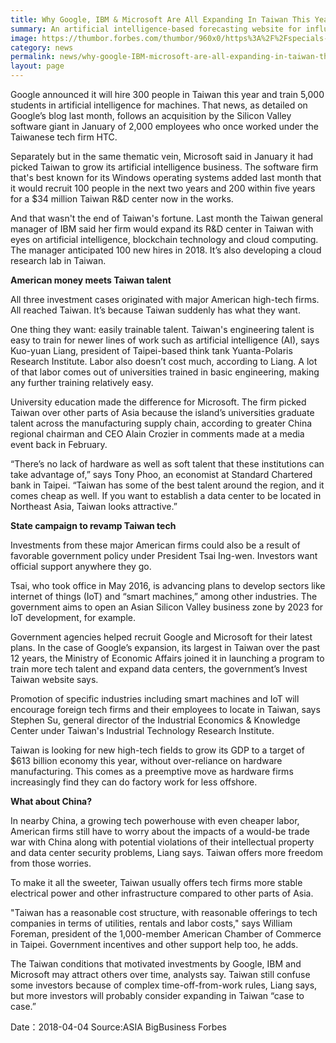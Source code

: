 ```yaml
---
title: Why Google, IBM & Microsoft Are All Expanding In Taiwan This Year
summary: An artificial intelligence-based forecasting website for influenza was jointly launched by the Ministry of Health and Welfare and Taiwan technology company Acer Inc.
image: https://thumbor.forbes.com/thumbor/960x0/https%3A%2F%2Fspecials-images.forbesimg.com%2Fdam%2Fimageserve%2F475601160%2F960x0.jpg%3Ffit%3Dscale
category: news
permalink: news/why-google-IBM-microsoft-are-all-expanding-in-taiwan-this-year/
layout: page
---
```

Google announced it will hire 300 people in Taiwan this year and train 5,000 students in artificial intelligence for machines. That news, as detailed on Google’s blog last month, follows an acquisition by the Silicon Valley software giant in January of 2,000 employees who once worked under the Taiwanese tech firm HTC.

Separately but in the same thematic vein, Microsoft said in January it had picked Taiwan to grow its artificial intelligence business. The software firm that's best known for its Windows operating systems added last month that it would recruit 100 people in the next two years and 200 within five years for a $34 million Taiwan R&D center now in the works.

And that wasn't the end of Taiwan's fortune. Last month the Taiwan general manager of IBM said her firm would expand its R&D center in Taiwan with eyes on artificial intelligence, blockchain technology and cloud computing. The manager anticipated 100 new hires in 2018. It’s also developing a cloud research lab in Taiwan.


<strong>American money meets Taiwan talent</strong>

All three investment cases originated with major American high-tech firms. All reached Taiwan. It’s because Taiwan suddenly has what they want.

One thing they want: easily trainable talent. Taiwan's engineering talent is easy to train for newer lines of work such as artificial intelligence (AI), says Kuo-yuan Liang, president of Taipei-based think tank Yuanta-Polaris Research Institute. Labor also doesn’t cost much, according to Liang. A lot of that labor comes out of universities trained in basic engineering, making any further training relatively easy.

University education made the difference for Microsoft. The firm picked Taiwan over other parts of Asia because the island’s universities graduate talent across the manufacturing supply chain, according to greater China regional chairman and CEO Alain Crozier in comments made at a media event back in February.

“There’s no lack of hardware as well as soft talent that these institutions can take advantage of,” says Tony Phoo, an economist at Standard Chartered bank in Taipei. “Taiwan has some of the best talent around the region, and it comes cheap as well. If you want to establish a data center to be located in Northeast Asia, Taiwan looks attractive.”


<strong>State campaign to revamp Taiwan tech</strong>

Investments from these major American firms could also be a result of favorable government policy under President Tsai Ing-wen. Investors want official support anywhere they go.

Tsai, who took office in May 2016, is advancing plans to develop sectors like internet of things (IoT) and “smart machines,” among other industries. The government aims to open an Asian Silicon Valley business zone by 2023 for IoT development, for example.

Government agencies helped recruit Google and Microsoft for their latest plans. In the case of Google’s expansion, its largest in Taiwan over the past 12 years, the Ministry of Economic Affairs joined it in launching a program to train more tech talent and expand data centers, the government’s Invest Taiwan website says.

Promotion of specific industries including smart machines and IoT will encourage foreign tech firms and their employees to locate in Taiwan, says Stephen Su, general director of the Industrial Economics & Knowledge Center under Taiwan's Industrial Technology Research Institute.

Taiwan is looking for new high-tech fields to grow its GDP to a target of $613 billion economy this year, without over-reliance on hardware manufacturing. This comes as a preemptive move as hardware firms increasingly find they can do factory work for less offshore.


<strong>What about China?</strong>

In nearby China, a growing tech powerhouse with even cheaper labor, American firms still have to worry about the impacts of a would-be trade war with China along with potential violations of their intellectual property and data center security problems, Liang says. Taiwan offers more freedom from those worries.

To make it all the sweeter, Taiwan usually offers tech firms more stable electrical power and other infrastructure compared to other parts of Asia.

"Taiwan has a reasonable cost structure, with reasonable offerings to tech companies in terms of utilities, rentals and labor costs," says William Foreman, president of the 1,000-member American Chamber of Commerce in Taipei. Government incentives and other support help too, he adds.

The Taiwan conditions that motivated investments by Google, IBM and Microsoft may attract others over time, analysts say. Taiwan still confuse some investors because of complex time-off-from-work rules, Liang says, but more investors will probably consider expanding in Taiwan “case to case.”

Date：2018-04-04
Source:ASIA BigBusiness Forbes
